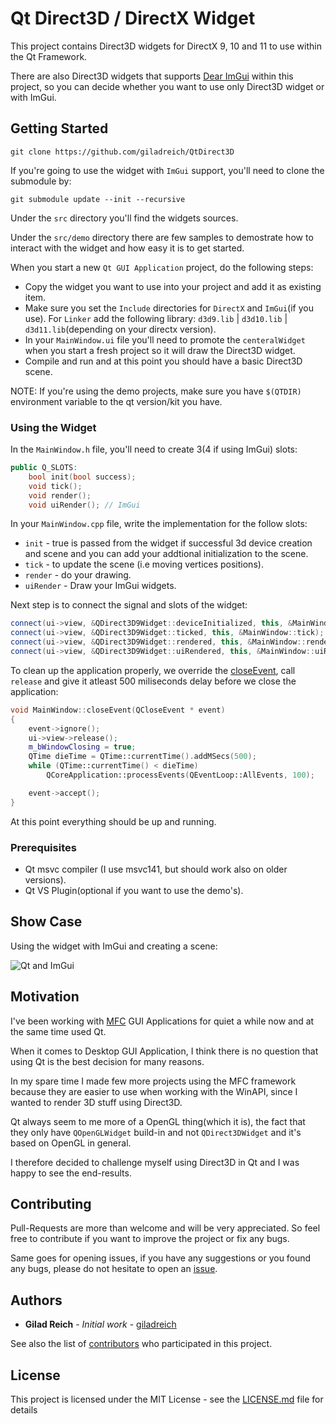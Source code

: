 # Qt Direct3D / DirectX Widget

This project contains Direct3D widgets for DirectX 9, 10 and 11 to use within the Qt Framework.

There are also Direct3D widgets that supports [Dear ImGui](https://github.com/ocornut/imgui) within this project, so you can decide whether you want to use only Direct3D widget or with ImGui.


## Getting Started

`git clone https://github.com/giladreich/QtDirect3D`

If you're going to use the widget with `ImGui` support, you'll need to clone the submodule by:

`git submodule update --init --recursive`

Under the `src` directory you'll find the widgets sources.

Under the `src/demo` directory there are few samples to demostrate how to interact with the widget and how easy it is to get started.

When you start a new `Qt GUI Application` project, do the following steps:

* Copy the widget you want to use into your project and add it as existing item.
* Make sure you set the `Include` directories for `DirectX` and `ImGui`(if you use). For `Linker` add the following library: `d3d9.lib` | `d3d10.lib` | `d3d11.lib`(depending on your directx version).
* In your `MainWindow.ui` file you'll need to promote the `centeralWidget` when you start a fresh project so it will draw the Direct3D widget.
* Compile and run and at this point you should have a basic Direct3D scene.

NOTE: If you're using the demo projects, make sure you have `$(QTDIR)` environment variable to the qt version/kit you have.

### Using the Widget

In the `MainWindow.h` file, you'll need to create 3(4 if using ImGui) slots:
```cpp
public Q_SLOTS:
	bool init(bool success);
	void tick();
	void render();
	void uiRender(); // ImGui
```

In your `MainWindow.cpp` file, write the implementation for the follow slots:
* `init` - true is passed from the widget if successful 3d device creation and scene and you can add your addtional initialization to the scene.
* `tick` - to update the scene (i.e moving vertices positions).
* `render` - do your drawing.
* `uiRender` - Draw your ImGui widgets.

Next step is to connect the signal and slots of the widget:
```cpp
connect(ui->view, &QDirect3D9Widget::deviceInitialized, this, &MainWindow::init);
connect(ui->view, &QDirect3D9Widget::ticked, this, &MainWindow::tick);
connect(ui->view, &QDirect3D9Widget::rendered, this, &MainWindow::render);
connect(ui->view, &QDirect3D9Widget::uiRendered, this, &MainWindow::uiRender);
```

To clean up the application properly, we override the [closeEvent](http://doc.qt.io/archives/qt-4.8/qcloseevent.html), call `release` and give it atleast 500 miliseconds delay before we close the application:

```cpp
void MainWindow::closeEvent(QCloseEvent * event)
{
	event->ignore();
	ui->view->release();
	m_bWindowClosing = true;
	QTime dieTime = QTime::currentTime().addMSecs(500);
	while (QTime::currentTime() < dieTime)
		QCoreApplication::processEvents(QEventLoop::AllEvents, 100);

	event->accept();
}
```
At this point everything should be up and running.

### Prerequisites

* Qt msvc compiler (I use msvc141, but should work also on older versions).
* Qt VS Plugin(optional if you want to use the demo's).

## Show Case

Using the widget with ImGui and creating a scene:

![Qt and ImGui](/pictures/Qt_and_ImGui.gif)


## Motivation

I've been working with [MFC](https://en.wikipedia.org/wiki/Microsoft_Foundation_Class_Library) GUI Applications for quiet a while now and at the same time used Qt.

When it comes to Desktop GUI Application, I think there is no question that using Qt is the best decision for many reasons.

In my spare time I made few more projects using the MFC framework because they are easier to use when working with the WinAPI, since I wanted to render 3D stuff using Direct3D.

Qt always seem to me more of a OpenGL thing(which it is), the fact that they only have `QOpenGLWidget` build-in and not `QDirect3DWidget` and it's based on OpenGL in general.

I therefore decided to challenge myself using Direct3D in Qt and I was happy to see the end-results.

## Contributing

Pull-Requests are more than welcome and will be very appreciated. So feel free to contribute if you want to improve the project or fix any bugs.

Same goes for opening issues, if you have any suggestions or you found any bugs, please do not hesitate to open an [issue](https://github.com/giladreich/QtDirect3D/issues).

## Authors

* **Gilad Reich** - *Initial work* - [giladreich](https://github.com/giladreich)

See also the list of [contributors](https://github.com/giladreich/QtDirect3D/graphs/contributors) who participated in this project.

## License

This project is licensed under the MIT License - see the [LICENSE.md](LICENSE.md) file for details

